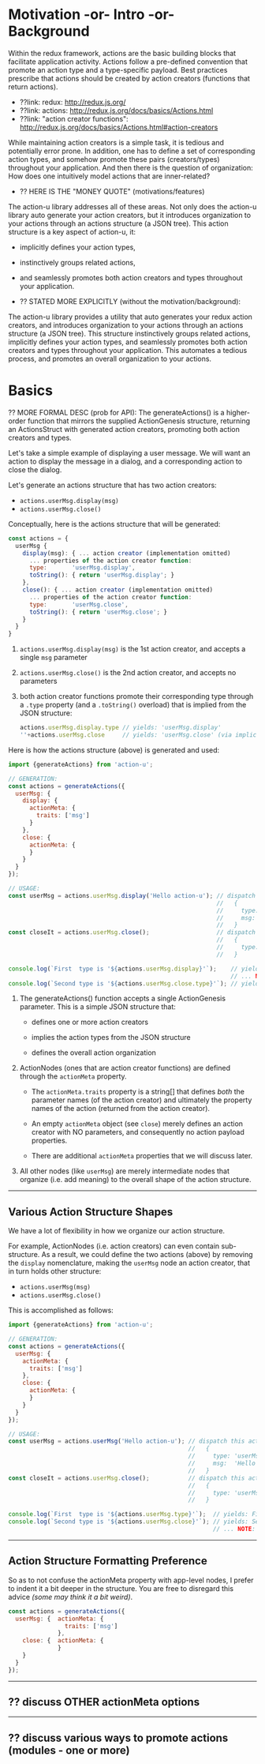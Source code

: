 # Motivation -or- Intro -or- Background

Within the redux framework, actions are the basic building blocks that
facilitate application activity.  Actions follow a pre-defined
convention that promote an action type and a type-specific payload.
Best practices prescribe that actions should be created by action
creators (functions that return actions).

- ??link: redux: http://redux.js.org/
- ??link: actions: http://redux.js.org/docs/basics/Actions.html
- ??link: "action creator functions": http://redux.js.org/docs/basics/Actions.html#action-creators

While maintaining action creators is a simple task, it is tedious and
potentially error prone.  In addition, one has to define a set of
corresponding action types, and somehow promote these pairs
(creators/types) throughout your application.  And then there is the
question of organization: How does one intuitively model actions that
are inner-related?

- ?? HERE IS THE "MONEY QUOTE" (motivations/features)

The action-u library addresses all of these areas.  Not only does the
action-u library auto generate your action creators, but it introduces
organization to your actions through an actions structure (a JSON
tree).  This action structure is a key aspect of action-u, it:
- implicitly defines your action types, 
- instinctively groups related actions,
- and seamlessly promotes both action creators and types throughout
  your application.


- ?? STATED MORE EXPLICITLY (without the motivation/background):

The action-u library provides a utility that auto generates your redux
action creators, and introduces organization to your actions through
an actions structure (a JSON tree).  This structure instinctively
groups related actions, implicitly defines your action types, and
seamlessly promotes both action creators and types throughout your
application.  This automates a tedious process, and promotes an
overall organization to your actions.



# Basics

?? MORE FORMAL DESC (prob for API):
The generateActions() is a higher-order function that mirrors the
supplied ActionGenesis structure, returning an ActionsStruct with
generated action creators, promoting both action creators and types.

Let's take a simple example of displaying a user message.  We will
want an action to display the message in a dialog, and a corresponding
action to close the dialog.

Let's generate an actions structure that has two action creators:
 - `actions.userMsg.display(msg)`
 - `actions.userMsg.close()`

Conceptually, here is the actions structure that will be generated:

```js
const actions = {
  userMsg {
    display(msg): { ... action creator (implementation omitted)
      ... properties of the action creator function:
      type:       'userMsg.display',
      toString(): { return 'userMsg.display'; }
    },
    close(): { ... action creator (implementation omitted)
      ... properties of the action creator function:
      type:       'userMsg.close',
      toString(): { return 'userMsg.close'; }
    }
  }
}
```

1. `actions.userMsg.display(msg)` is the 1st action creator, and
   accepts a single `msg` parameter

1. `actions.userMsg.close()` is the 2nd action creator, and accepts no
    parameters

1. both action creator functions promote their corresponding type
   through a `.type` property (and a `.toString()` overload) that is
   implied from the JSON structure:

   ```js
   actions.userMsg.display.type // yields: 'userMsg.display'
   ''+actions.userMsg.close     // yields: 'userMsg.close' (via implicit .toString())
   ```

Here is how the actions structure (above) is generated and used:

```js
import {generateActions} from 'action-u';

// GENERATION:
const actions = generateActions({
  userMsg: {
    display: {
      actionMeta: {
        traits: ['msg']
      }
    },
    close: {
      actionMeta: {
      }
    }
  }
});

// USAGE:
const userMsg = actions.userMsg.display('Hello action-u'); // dispatch this action
                                                           //   {
                                                           //     type: 'userMsg.display',
                                                           //     msg:  'Hello action-u'
                                                           //   }
const closeIt = actions.userMsg.close();                   // dispatch this action
                                                           //   {
                                                           //     type: 'userMsg.close'
                                                           //   }

console.log(`First  type is '${actions.userMsg.display}'`);    // yields: First  type is 'userMsg.display'
                                                               // ... NOTE: implicit toString() usage
console.log(`Second type is '${actions.userMsg.close.type}'`); // yields: Second type is 'userMsg.close'
```

1. The generateActions() function accepts a single ActionGenesis
   parameter.  This is a simple JSON structure that:

   - defines one or more action creators

   - implies the action types from the JSON structure

   - defines the overall action organization 

1. ActionNodes (ones that are action creator functions) are defined
   through the `actionMeta` property.

   - The `actionMeta.traits` property is a string[] that defines
     *both* the parameter names (of the action creator) and ultimately
     the property names of the action (returned from the action
     creator).

   - An empty `actionMeta` object (see `close`) merely defines an
     action creator with NO parameters, and consequently no action
     payload properties.

   - There are additional `actionMeta` properties that we will
     discuss later.

1. All other nodes (like `userMsg`) are merely intermediate nodes that
   organize (i.e. add meaning) to the overall shape of the action
   structure.


---
## Various Action Structure Shapes

We have a lot of flexibility in how we organize our action structure.

For example, ActionNodes (i.e. action creators) can even contain
sub-structure.  As a result, we could define the two actions (above)
by removing the `display` nomenclature, making the `userMsg` node an
action creator, that in turn holds other structure:

 - `actions.userMsg(msg)`
 - `actions.userMsg.close()`

This is accomplished as follows:

```js
import {generateActions} from 'action-u';

// GENERATION:
const actions = generateActions({
  userMsg: {
    actionMeta: {
      traits: ['msg']
    },
    close: {
      actionMeta: {
      }
    }
  }
});

// USAGE:
const userMsg = actions.userMsg('Hello action-u'); // dispatch this action
                                                   //   {
                                                   //     type: 'userMsg',
                                                   //     msg:  'Hello action-u'
                                                   //   }
const closeIt = actions.userMsg.close();           // dispatch this action
                                                   //   {
                                                   //     type: 'userMsg.close'
                                                   //   }

console.log(`First  type is '${actions.userMsg.type}'`);  // yields: First  type is 'userMsg'
console.log(`Second type is '${actions.userMsg.close}'`); // yields: Second type is 'userMsg.close'
                                                          // ... NOTE: implicit toString() usage
```


---
## Action Structure Formatting Preference

So as to not confuse the actionMeta property with app-level nodes, I
prefer to indent it a bit deeper in the structure.  You are free to
disregard this advice *(some may think it a bit weird)*.

```js
const actions = generateActions({
  userMsg: {  actionMeta: {
                traits: ['msg']
              },
    close: {  actionMeta: {
              }
    }
  }
});
```


---

## ?? discuss OTHER actionMeta options



---

## ?? discuss various ways to promote actions (modules - one or more)
